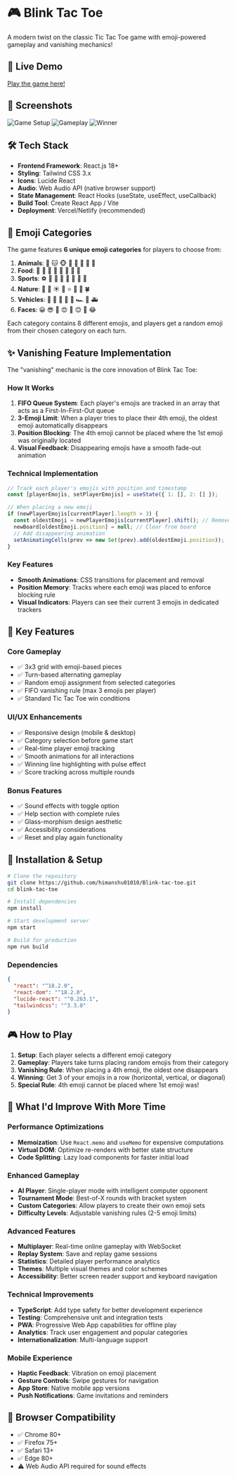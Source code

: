 # 🎮 Blink Tac Toe

A modern twist on the classic Tic Tac Toe game with emoji-powered gameplay and vanishing mechanics!

## 🚀 Live Demo

[Play the game here!](https://blink-tac-toe-beta.vercel.app/)

## 📱 Screenshots

![Game Setup](ss1.png)
![Gameplay](ss2.png)
![Winner](ss3.png)

## 🛠️ Tech Stack

- **Frontend Framework**: React.js 18+
- **Styling**: Tailwind CSS 3.x
- **Icons**: Lucide React
- **Audio**: Web Audio API (native browser support)
- **State Management**: React Hooks (useState, useEffect, useCallback)
- **Build Tool**: Create React App / Vite
- **Deployment**: Vercel/Netlify (recommended)

## 🎯 Emoji Categories

The game features **6 unique emoji categories** for players to choose from:

1. **Animals**: 🐶 🐱 🐵 🐰 🦊 🐻 🐼 🐨
2. **Food**: 🍕 🍟 🍔 🍩 🍪 🎂 🍦 🍭
3. **Sports**: ⚽ 🏀 🏈 🎾 🏐 🏓 🎱 🏸
4. **Nature**: 🌟 🌙 ☀️ 🌈 ⭐ 💫 🌸 🍀
5. **Vehicles**: 🚗 🚕 🚙 🚐 🚛 🏎️ 🚓 🚑
6. **Faces**: 😀 😎 🤩 😍 🥳 😊 🤗 😂

Each category contains 8 different emojis, and players get a random emoji from their chosen category on each turn.

## ✨ Vanishing Feature Implementation

The "vanishing" mechanic is the core innovation of Blink Tac Toe:

### How It Works
1. **FIFO Queue System**: Each player's emojis are tracked in an array that acts as a First-In-First-Out queue
2. **3-Emoji Limit**: When a player tries to place their 4th emoji, the oldest emoji automatically disappears
3. **Position Blocking**: The 4th emoji cannot be placed where the 1st emoji was originally located
4. **Visual Feedback**: Disappearing emojis have a smooth fade-out animation

### Technical Implementation
```javascript
// Track each player's emojis with position and timestamp
const [playerEmojis, setPlayerEmojis] = useState({ 1: [], 2: [] });

// When placing a new emoji
if (newPlayerEmojis[currentPlayer].length > 3) {
  const oldestEmoji = newPlayerEmojis[currentPlayer].shift(); // Remove oldest
  newBoard[oldestEmoji.position] = null; // Clear from board
  // Add disappearing animation
  setAnimatingCells(prev => new Set(prev).add(oldestEmoji.position));
}
```

### Key Features
- **Smooth Animations**: CSS transitions for placement and removal
- **Position Memory**: Tracks where each emoji was placed to enforce blocking rule
- **Visual Indicators**: Players can see their current 3 emojis in dedicated trackers

## 🎨 Key Features

### Core Gameplay
- ✅ 3x3 grid with emoji-based pieces
- ✅ Turn-based alternating gameplay
- ✅ Random emoji assignment from selected categories
- ✅ FIFO vanishing rule (max 3 emojis per player)
- ✅ Standard Tic Tac Toe win conditions

### UI/UX Enhancements
- ✅ Responsive design (mobile & desktop)
- ✅ Category selection before game start
- ✅ Real-time player emoji tracking
- ✅ Smooth animations for all interactions
- ✅ Winning line highlighting with pulse effect
- ✅ Score tracking across multiple rounds

### Bonus Features
- ✅ Sound effects with toggle option
- ✅ Help section with complete rules
- ✅ Glass-morphism design aesthetic
- ✅ Accessibility considerations
- ✅ Reset and play again functionality

## 🚀 Installation & Setup

```bash
# Clone the repository
git clone https://github.com/himanshu01010/Blink-tac-toe.git
cd blink-tac-toe

# Install dependencies
npm install

# Start development server
npm start

# Build for production
npm run build
```

### Dependencies
```json
{
  "react": "^18.2.0",
  "react-dom": "^18.2.0",
  "lucide-react": "^0.263.1",
  "tailwindcss": "^3.3.0"
}
```

## 🎮 How to Play

1. **Setup**: Each player selects a different emoji category
2. **Gameplay**: Players take turns placing random emojis from their category
3. **Vanishing Rule**: When placing a 4th emoji, the oldest one disappears
4. **Winning**: Get 3 of your emojis in a row (horizontal, vertical, or diagonal)
5. **Special Rule**: 4th emoji cannot be placed where 1st emoji was!

## 🔧 What I'd Improve With More Time

### Performance Optimizations
- **Memoization**: Use `React.memo` and `useMemo` for expensive computations
- **Virtual DOM**: Optimize re-renders with better state structure
- **Code Splitting**: Lazy load components for faster initial load

### Enhanced Gameplay
- **AI Player**: Single-player mode with intelligent computer opponent
- **Tournament Mode**: Best-of-X rounds with bracket system
- **Custom Categories**: Allow players to create their own emoji sets
- **Difficulty Levels**: Adjustable vanishing rules (2-5 emoji limits)

### Advanced Features
- **Multiplayer**: Real-time online gameplay with WebSocket
- **Replay System**: Save and replay game sessions
- **Statistics**: Detailed player performance analytics
- **Themes**: Multiple visual themes and color schemes
- **Accessibility**: Better screen reader support and keyboard navigation

### Technical Improvements
- **TypeScript**: Add type safety for better development experience
- **Testing**: Comprehensive unit and integration tests
- **PWA**: Progressive Web App capabilities for offline play
- **Analytics**: Track user engagement and popular categories
- **Internationalization**: Multi-language support

### Mobile Experience
- **Haptic Feedback**: Vibration on emoji placement
- **Gesture Controls**: Swipe gestures for navigation
- **App Store**: Native mobile app versions
- **Push Notifications**: Game invitations and reminders

## 📱 Browser Compatibility

- ✅ Chrome 80+
- ✅ Firefox 75+
- ✅ Safari 13+
- ✅ Edge 80+
- ⚠️ Web Audio API required for sound effects

